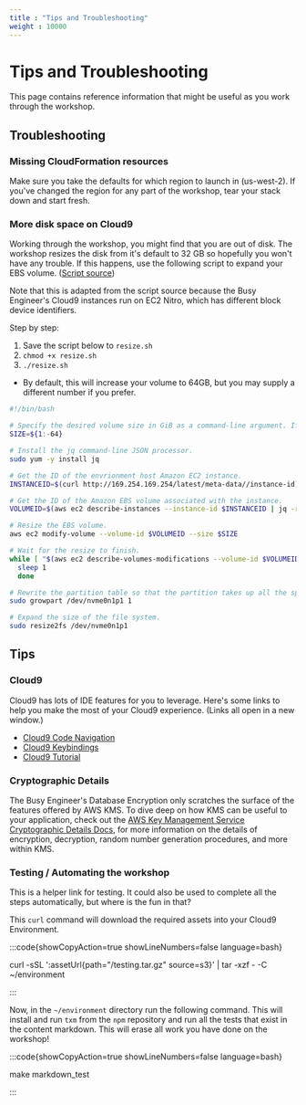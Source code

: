 ```yaml
---
title : "Tips and Troubleshooting"
weight : 10000
---
```


# Tips and Troubleshooting

This page contains reference information that might be useful as you work through the workshop.

## Troubleshooting

### Missing CloudFormation resources

Make sure you take the defaults for which region to launch in (us-west-2).
If you've changed the region for any part of the workshop, tear your stack down and start fresh.

### More disk space on Cloud9

Working through the workshop, you might find that you are out of disk.
The workshop resizes the disk from it's default to 32 GB
so hopefully you won't have any trouble.
If this happens, use the following script to expand your EBS volume.
(<a href="https://docs.aws.amazon.com/cloud9/latest/user-guide/move-environment.html#move-environment-resize" target="_blank">Script source</a>)

Note that this is adapted from the script source because the Busy Engineer's Cloud9 instances run on EC2 Nitro,
which has different block device identifiers.

Step by step:

1. Save the script below to `resize.sh`
1. `chmod +x resize.sh`
1. `./resize.sh`
  * By default, this will increase your volume to 64GB, but you may supply a different number if you prefer.

```bash
#!/bin/bash

# Specify the desired volume size in GiB as a command-line argument. If not specified, default to 64 GiB.
SIZE=${1:-64}

# Install the jq command-line JSON processor.
sudo yum -y install jq

# Get the ID of the envrionment host Amazon EC2 instance.
INSTANCEID=$(curl http://169.254.169.254/latest/meta-data//instance-id)

# Get the ID of the Amazon EBS volume associated with the instance.
VOLUMEID=$(aws ec2 describe-instances --instance-id $INSTANCEID | jq -r .Reservations[0].Instances[0].BlockDeviceMappings[0].Ebs.VolumeId)

# Resize the EBS volume.
aws ec2 modify-volume --volume-id $VOLUMEID --size $SIZE

# Wait for the resize to finish.
while [ "$(aws ec2 describe-volumes-modifications --volume-id $VOLUMEID --filters Name=modification-state,Values="optimizing","completed" | jq '.VolumesModifications | length')" != "1" ]; do
  sleep 1
  done

# Rewrite the partition table so that the partition takes up all the space that it can.
sudo growpart /dev/nvme0n1p1 1

# Expand the size of the file system.
sudo resize2fs /dev/nvme0n1p1
```

## Tips

### Cloud9

Cloud9 has lots of IDE features for you to leverage. Here's some links to help you make the most of your Cloud9 experience. (Links all open in a new window.)

* [Cloud9 Code Navigation](https://docs.aws.amazon.com/cloud9/latest/user-guide/menu-commands.html)
* [Cloud9 Keybindings](https://docs.aws.amazon.com/cloud9/latest/user-guide/settings-keybindings.html)
* [Cloud9 Tutorial](https://docs.aws.amazon.com/cloud9/latest/user-guide/tutorial.html)

### Cryptographic Details

The Busy Engineer's Database Encryption only scratches the surface of the features offered by AWS KMS.
To dive deep on how KMS can be useful to your application,
check out the [AWS Key Management Service Cryptographic Details Docs](https://docs.aws.amazon.com/kms/latest/cryptographic-details/intro.html),
for more information on the details of encryption, decryption, random number generation procedures, and more within KMS.

### Testing / Automating the workshop

This is a helper link for testing.
It could also be used to complete all the steps automatically,
but where is the fun in that?

This `curl` command will download the required assets
into your Cloud9 Environment.

:::code{showCopyAction=true showLineNumbers=false language=bash}

curl -sSL ':assetUrl{path="/testing.tar.gz" source=s3}' | tar -xzf - -C ~/environment

:::

Now, in the `~/environment` directory run the following command.
This will install and run `txm` from the `npm` repository
and run all the tests that exist in the content markdown.
This will erase all work you have done on the workshop!

:::code{showCopyAction=true showLineNumbers=false language=bash}

make markdown_test

:::
